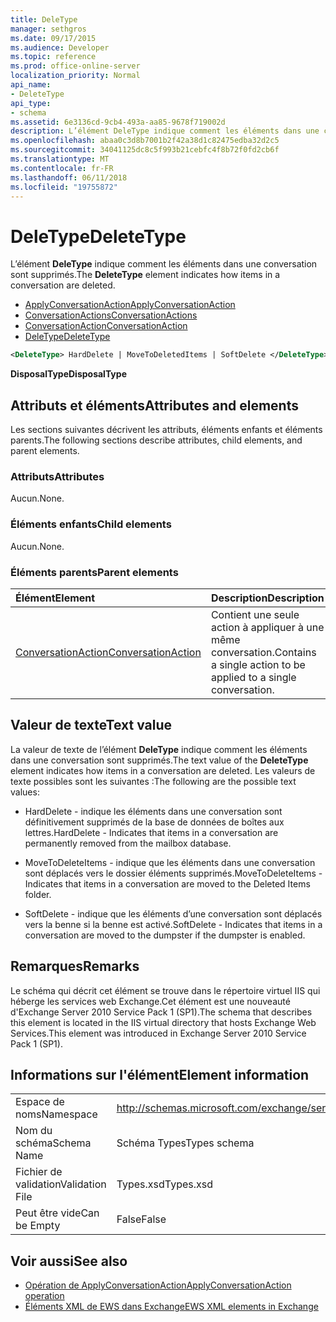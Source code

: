 ```yaml
---
title: DeleType
manager: sethgros
ms.date: 09/17/2015
ms.audience: Developer
ms.topic: reference
ms.prod: office-online-server
localization_priority: Normal
api_name:
- DeleteType
api_type:
- schema
ms.assetid: 6e3136cd-9cb4-493a-aa85-9678f719002d
description: L’élément DeleType indique comment les éléments dans une conversation sont supprimés.
ms.openlocfilehash: abaa0c3d8b7001b2f42a38d1c82475edba32d2c5
ms.sourcegitcommit: 34041125dc8c5f993b21cebfc4f8b72f0fd2cb6f
ms.translationtype: MT
ms.contentlocale: fr-FR
ms.lasthandoff: 06/11/2018
ms.locfileid: "19755872"
---
```

# <a name="deletetype"></a><span data-ttu-id="2cb1b-103">DeleType</span><span class="sxs-lookup"><span data-stu-id="2cb1b-103">DeleteType</span></span>

<span data-ttu-id="2cb1b-104">L’élément **DeleType** indique comment les éléments dans une conversation sont supprimés.</span><span class="sxs-lookup"><span data-stu-id="2cb1b-104">The **DeleteType** element indicates how items in a conversation are deleted.</span></span> 
  
- [<span data-ttu-id="2cb1b-105">ApplyConversationAction</span><span class="sxs-lookup"><span data-stu-id="2cb1b-105">ApplyConversationAction</span></span>](applyconversationaction.md)  
- [<span data-ttu-id="2cb1b-106">ConversationActions</span><span class="sxs-lookup"><span data-stu-id="2cb1b-106">ConversationActions</span></span>](conversationactions.md)  
- [<span data-ttu-id="2cb1b-107">ConversationAction</span><span class="sxs-lookup"><span data-stu-id="2cb1b-107">ConversationAction</span></span>](conversationaction.md)  
- [<span data-ttu-id="2cb1b-108">DeleType</span><span class="sxs-lookup"><span data-stu-id="2cb1b-108">DeleteType</span></span>](deletetype.md)
  
```XML
<DeleteType> HardDelete | MoveToDeletedItems | SoftDelete </DeleteType>
```

 <span data-ttu-id="2cb1b-109">**DisposalType**</span><span class="sxs-lookup"><span data-stu-id="2cb1b-109">**DisposalType**</span></span>
## <a name="attributes-and-elements"></a><span data-ttu-id="2cb1b-110">Attributs et éléments</span><span class="sxs-lookup"><span data-stu-id="2cb1b-110">Attributes and elements</span></span>

<span data-ttu-id="2cb1b-111">Les sections suivantes décrivent les attributs, éléments enfants et éléments parents.</span><span class="sxs-lookup"><span data-stu-id="2cb1b-111">The following sections describe attributes, child elements, and parent elements.</span></span>
  
### <a name="attributes"></a><span data-ttu-id="2cb1b-112">Attributs</span><span class="sxs-lookup"><span data-stu-id="2cb1b-112">Attributes</span></span>

<span data-ttu-id="2cb1b-113">Aucun.</span><span class="sxs-lookup"><span data-stu-id="2cb1b-113">None.</span></span>
  
### <a name="child-elements"></a><span data-ttu-id="2cb1b-114">Éléments enfants</span><span class="sxs-lookup"><span data-stu-id="2cb1b-114">Child elements</span></span>

<span data-ttu-id="2cb1b-115">Aucun.</span><span class="sxs-lookup"><span data-stu-id="2cb1b-115">None.</span></span>
  
### <a name="parent-elements"></a><span data-ttu-id="2cb1b-116">Éléments parents</span><span class="sxs-lookup"><span data-stu-id="2cb1b-116">Parent elements</span></span>

|<span data-ttu-id="2cb1b-117">**Élément**</span><span class="sxs-lookup"><span data-stu-id="2cb1b-117">**Element**</span></span>|<span data-ttu-id="2cb1b-118">**Description**</span><span class="sxs-lookup"><span data-stu-id="2cb1b-118">**Description**</span></span>|
|:-----|:-----|
|[<span data-ttu-id="2cb1b-119">ConversationAction</span><span class="sxs-lookup"><span data-stu-id="2cb1b-119">ConversationAction</span></span>](conversationaction.md) <br/> |<span data-ttu-id="2cb1b-120">Contient une seule action à appliquer à une même conversation.</span><span class="sxs-lookup"><span data-stu-id="2cb1b-120">Contains a single action to be applied to a single conversation.</span></span>  <br/> |
   
## <a name="text-value"></a><span data-ttu-id="2cb1b-121">Valeur de texte</span><span class="sxs-lookup"><span data-stu-id="2cb1b-121">Text value</span></span>

<span data-ttu-id="2cb1b-122">La valeur de texte de l’élément **DeleType** indique comment les éléments dans une conversation sont supprimés.</span><span class="sxs-lookup"><span data-stu-id="2cb1b-122">The text value of the **DeleteType** element indicates how items in a conversation are deleted.</span></span> <span data-ttu-id="2cb1b-123">Les valeurs de texte possibles sont les suivantes :</span><span class="sxs-lookup"><span data-stu-id="2cb1b-123">The following are the possible text values:</span></span> 
  
- <span data-ttu-id="2cb1b-124">HardDelete - indique les éléments dans une conversation sont définitivement supprimés de la base de données de boîtes aux lettres.</span><span class="sxs-lookup"><span data-stu-id="2cb1b-124">HardDelete - Indicates that items in a conversation are permanently removed from the mailbox database.</span></span>
    
- <span data-ttu-id="2cb1b-125">MoveToDeleteItems - indique que les éléments dans une conversation sont déplacés vers le dossier éléments supprimés.</span><span class="sxs-lookup"><span data-stu-id="2cb1b-125">MoveToDeleteItems - Indicates that items in a conversation are moved to the Deleted Items folder.</span></span>
    
- <span data-ttu-id="2cb1b-126">SoftDelete - indique que les éléments d’une conversation sont déplacés vers la benne si la benne est activé.</span><span class="sxs-lookup"><span data-stu-id="2cb1b-126">SoftDelete - Indicates that items in a conversation are moved to the dumpster if the dumpster is enabled.</span></span>
    
## <a name="remarks"></a><span data-ttu-id="2cb1b-127">Remarques</span><span class="sxs-lookup"><span data-stu-id="2cb1b-127">Remarks</span></span>

<span data-ttu-id="2cb1b-128">Le schéma qui décrit cet élément se trouve dans le répertoire virtuel IIS qui héberge les services web Exchange.Cet élément est une nouveauté d'Exchange Server 2010 Service Pack 1 (SP1).</span><span class="sxs-lookup"><span data-stu-id="2cb1b-128">The schema that describes this element is located in the IIS virtual directory that hosts Exchange Web Services.This element was introduced in Exchange Server 2010 Service Pack 1 (SP1).</span></span>
  
## <a name="element-information"></a><span data-ttu-id="2cb1b-129">Informations sur l'élément</span><span class="sxs-lookup"><span data-stu-id="2cb1b-129">Element information</span></span>

|||
|:-----|:-----|
|<span data-ttu-id="2cb1b-130">Espace de noms</span><span class="sxs-lookup"><span data-stu-id="2cb1b-130">Namespace</span></span>  <br/> |http://schemas.microsoft.com/exchange/services/2006/types  <br/> |
|<span data-ttu-id="2cb1b-131">Nom du schéma</span><span class="sxs-lookup"><span data-stu-id="2cb1b-131">Schema Name</span></span>  <br/> |<span data-ttu-id="2cb1b-132">Schéma Types</span><span class="sxs-lookup"><span data-stu-id="2cb1b-132">Types schema</span></span>  <br/> |
|<span data-ttu-id="2cb1b-133">Fichier de validation</span><span class="sxs-lookup"><span data-stu-id="2cb1b-133">Validation File</span></span>  <br/> |<span data-ttu-id="2cb1b-134">Types.xsd</span><span class="sxs-lookup"><span data-stu-id="2cb1b-134">Types.xsd</span></span>  <br/> |
|<span data-ttu-id="2cb1b-135">Peut être vide</span><span class="sxs-lookup"><span data-stu-id="2cb1b-135">Can be Empty</span></span>  <br/> |<span data-ttu-id="2cb1b-136">False</span><span class="sxs-lookup"><span data-stu-id="2cb1b-136">False</span></span>  <br/> |
   
## <a name="see-also"></a><span data-ttu-id="2cb1b-137">Voir aussi</span><span class="sxs-lookup"><span data-stu-id="2cb1b-137">See also</span></span>

- [<span data-ttu-id="2cb1b-138">Opération de ApplyConversationAction</span><span class="sxs-lookup"><span data-stu-id="2cb1b-138">ApplyConversationAction operation</span></span>](applyconversationaction-operation.md)
- [<span data-ttu-id="2cb1b-139">Éléments XML de EWS dans Exchange</span><span class="sxs-lookup"><span data-stu-id="2cb1b-139">EWS XML elements in Exchange</span></span>](ews-xml-elements-in-exchange.md)

